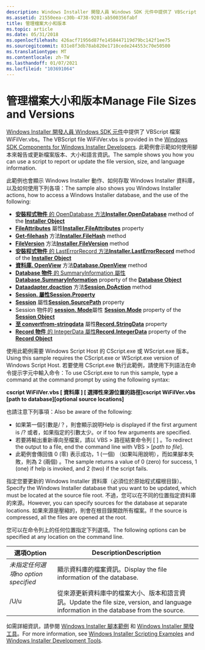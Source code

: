```yaml
---
description: Windows Installer 開發人員 Windows SDK 元件中提供了 VBScript 檔案 WiFilVer.vbs。 此範例會示範如何使用腳本來報告或更新檔案版本、大小和語言資訊。
ms.assetid: 21550eea-c30b-4738-9201-ab500356fabf
title: 管理檔案大小和版本
ms.topic: article
ms.date: 05/31/2018
ms.openlocfilehash: 426acf71956d87fe1458447119d79bc142f1ee75
ms.sourcegitcommit: 831e8f3db78ab820e1710cede244553c70e50500
ms.translationtype: MT
ms.contentlocale: zh-TW
ms.lasthandoff: 01/07/2021
ms.locfileid: "103691064"
---
```

# <a name="manage-file-sizes-and-versions"></a><span data-ttu-id="cd8c5-104">管理檔案大小和版本</span><span class="sxs-lookup"><span data-stu-id="cd8c5-104">Manage File Sizes and Versions</span></span>

<span data-ttu-id="cd8c5-105">[Windows Installer 開發人員 Windows SDK 元件](platform-sdk-components-for-windows-installer-developers.md)中提供了 VBScript 檔案 WiFilVer.vbs。</span><span class="sxs-lookup"><span data-stu-id="cd8c5-105">The VBScript file WiFilVer.vbs is provided in the [Windows SDK Components for Windows Installer Developers](platform-sdk-components-for-windows-installer-developers.md).</span></span> <span data-ttu-id="cd8c5-106">此範例會示範如何使用腳本來報告或更新檔案版本、大小和語言資訊。</span><span class="sxs-lookup"><span data-stu-id="cd8c5-106">The sample shows you how you can use a script to report or update the file version, size, and language information.</span></span>

<span data-ttu-id="cd8c5-107">此範例也會顯示 Windows Installer 動作、如何存取 Windows Installer 資料庫，以及如何使用下列各項：</span><span class="sxs-lookup"><span data-stu-id="cd8c5-107">The sample also shows you Windows Installer actions, how to access a Windows Installer database, and the use of the following:</span></span>

-   <span data-ttu-id="cd8c5-108">[](installer-opendatabase.md) [**安裝程式物件** 的 OpenDatabase 方法](installer-object.md)</span><span class="sxs-lookup"><span data-stu-id="cd8c5-108">[**Installer.OpenDatabase**](installer-opendatabase.md) method of the [**Installer Object**](installer-object.md)</span></span>
-   <span data-ttu-id="cd8c5-109">[**FileAttributes**](installer-fileattributes.md) 屬性</span><span class="sxs-lookup"><span data-stu-id="cd8c5-109">[**Installer.FileAttributes**](installer-fileattributes.md) property</span></span>
-   <span data-ttu-id="cd8c5-110">[**Get-filehash**](installer-filehash.md) 方法</span><span class="sxs-lookup"><span data-stu-id="cd8c5-110">[**Installer.FileHash**](installer-filehash.md) method</span></span>
-   <span data-ttu-id="cd8c5-111">[**FileVersion**](installer-fileversion.md) 方法</span><span class="sxs-lookup"><span data-stu-id="cd8c5-111">[**Installer.FileVersion**](installer-fileversion.md) method</span></span>
-   <span data-ttu-id="cd8c5-112">[](installer-lasterrorrecord.md) [**安裝程式物件** 的 LastErrorRecord 方法](installer-object.md)</span><span class="sxs-lookup"><span data-stu-id="cd8c5-112">[**Installer.LastErrorRecord**](installer-lasterrorrecord.md) method of the [**Installer Object**](installer-object.md)</span></span>
-   <span data-ttu-id="cd8c5-113">[**資料庫. OpenView**](database-openview.md) 方法</span><span class="sxs-lookup"><span data-stu-id="cd8c5-113">[**Database.OpenView**](database-openview.md) method</span></span>
-   <span data-ttu-id="cd8c5-114">[](database-summaryinformation.md) [ **Database 物件** 的 SummaryInformation 屬性](database-object.md)</span><span class="sxs-lookup"><span data-stu-id="cd8c5-114">[**Database.SummaryInformation**](database-summaryinformation.md) property of the [**Database Object**](database-object.md)</span></span>
-   <span data-ttu-id="cd8c5-115">[**Dataadapter.doaction**](session-doaction.md) 方法</span><span class="sxs-lookup"><span data-stu-id="cd8c5-115">[**Session.DoAction**](session-doaction.md) method</span></span>
-   [<span data-ttu-id="cd8c5-116">**Session. 屬性**</span><span class="sxs-lookup"><span data-stu-id="cd8c5-116">**Session.Property**</span></span>](session-session.md)
-   <span data-ttu-id="cd8c5-117">[**Session**](session-sourcepath.md) 屬性</span><span class="sxs-lookup"><span data-stu-id="cd8c5-117">[**Session.SourcePath**](session-sourcepath.md) property</span></span>
-   <span data-ttu-id="cd8c5-118">Session 物件的 [**session. Mode**](session-mode.md)屬性 [](session-object.md)</span><span class="sxs-lookup"><span data-stu-id="cd8c5-118">[**Session.Mode**](session-mode.md) property of the [**Session Object**](session-object.md)</span></span>
-   <span data-ttu-id="cd8c5-119">[**至 convertfrom-stringdata**](record-stringdata.md) 屬性</span><span class="sxs-lookup"><span data-stu-id="cd8c5-119">[**Record.StringData**](record-stringdata.md) property</span></span>
-   <span data-ttu-id="cd8c5-120">[](record-integerdata.md) [ **Record 物件** 的 IntegerData 屬性](record-object.md)</span><span class="sxs-lookup"><span data-stu-id="cd8c5-120">[**Record.IntegerData**](record-integerdata.md) property of the [**Record Object**](record-object.md)</span></span>

<span data-ttu-id="cd8c5-121">使用此範例需要 Windows Script Host 的 CScript.exe 或 WScript.exe 版本。</span><span class="sxs-lookup"><span data-stu-id="cd8c5-121">Using this sample requires the CScript.exe or WScript.exe version of Windows Script Host.</span></span> <span data-ttu-id="cd8c5-122">若要使用 CScript.exe 執行此範例，請使用下列語法在命令提示字元中輸入命令：</span><span class="sxs-lookup"><span data-stu-id="cd8c5-122">To use CScript.exe to run this sample, type a command at the command prompt by using the following syntax:</span></span>

<span data-ttu-id="cd8c5-123">**cscript WiFilVer.vbs \[ 資料庫 \] \[ 選擇性來源位置的路徑\]**</span><span class="sxs-lookup"><span data-stu-id="cd8c5-123">**cscript WiFilVer.vbs \[path to database\]\[optional source locations\]**</span></span>

<span data-ttu-id="cd8c5-124">也請注意下列事項：</span><span class="sxs-lookup"><span data-stu-id="cd8c5-124">Also be aware of the following:</span></span>

-   <span data-ttu-id="cd8c5-125">如果第一個引數是/？，則會顯示說明</span><span class="sxs-lookup"><span data-stu-id="cd8c5-125">Help is displayed if the first argument is /?</span></span> <span data-ttu-id="cd8c5-126">或者，如果指定的引數太少。</span><span class="sxs-lookup"><span data-stu-id="cd8c5-126">or if too few arguments are specified.</span></span>
-   <span data-ttu-id="cd8c5-127">若要將輸出重新導向至檔案，請以 VBS > 路徑結束命令列 \[  \] 。</span><span class="sxs-lookup"><span data-stu-id="cd8c5-127">To redirect the output to a file, end the command line with VBS > \[*path to file*\].</span></span>
-   <span data-ttu-id="cd8c5-128">此範例會傳回值 0 (零) 表示成功，1 (一個) （如果叫用說明），而如果腳本失敗，則為 2 (兩個) 。</span><span class="sxs-lookup"><span data-stu-id="cd8c5-128">The sample returns a value of 0 (zero) for success, 1 (one) if help is invoked, and 2 (two) if the script fails.</span></span>

<span data-ttu-id="cd8c5-129">指定您要更新的 Windows Installer 資料庫（必須位於原始程式檔根目錄）。</span><span class="sxs-lookup"><span data-stu-id="cd8c5-129">Specify the Windows Installer database that you want to be updated, which must be located at the source file root.</span></span> <span data-ttu-id="cd8c5-130">不過，您可以在不同的位置指定資料庫的來源。</span><span class="sxs-lookup"><span data-stu-id="cd8c5-130">However, you can specify sources for the database at separate locations.</span></span> <span data-ttu-id="cd8c5-131">如果來源是壓縮的，則會在根目錄開啟所有檔案。</span><span class="sxs-lookup"><span data-stu-id="cd8c5-131">If the source is compressed, all the files are opened at the root.</span></span>

<span data-ttu-id="cd8c5-132">您可以在命令列上的任何位置指定下列選項。</span><span class="sxs-lookup"><span data-stu-id="cd8c5-132">The following options can be specified at any location on the command line.</span></span>



| <span data-ttu-id="cd8c5-133">選項</span><span class="sxs-lookup"><span data-stu-id="cd8c5-133">Option</span></span>                | <span data-ttu-id="cd8c5-134">Description</span><span class="sxs-lookup"><span data-stu-id="cd8c5-134">Description</span></span>                                                                              |
|-----------------------|------------------------------------------------------------------------------------------|
| <span data-ttu-id="cd8c5-135">*未指定任何選項*</span><span class="sxs-lookup"><span data-stu-id="cd8c5-135">*no option specified*</span></span> | <span data-ttu-id="cd8c5-136">顯示資料庫的檔案資訊。</span><span class="sxs-lookup"><span data-stu-id="cd8c5-136">Display the file information of the database.</span></span>                                            |
| <span data-ttu-id="cd8c5-137">/U</span><span class="sxs-lookup"><span data-stu-id="cd8c5-137">/u</span></span>                    | <span data-ttu-id="cd8c5-138">從來源更新資料庫中的檔案大小、版本和語言資訊。</span><span class="sxs-lookup"><span data-stu-id="cd8c5-138">Update the file size, version, and language information in the database from the source.</span></span> |



 

<span data-ttu-id="cd8c5-139">如需詳細資訊，請參閱 [Windows Installer 腳本範例](windows-installer-scripting-examples.md) 和 [Windows Installer 開發工具](windows-installer-development-tools.md)。</span><span class="sxs-lookup"><span data-stu-id="cd8c5-139">For more information, see [Windows Installer Scripting Examples](windows-installer-scripting-examples.md) and [Windows Installer Development Tools](windows-installer-development-tools.md).</span></span>

 

 



